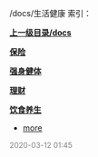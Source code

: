 /docs/生活健康 索引：


**[上一级目录/docs](/docs/index.md)**

**[保险](/docs/生活健康/保险/index.md)**

**[强身健体](/docs/生活健康/强身健体/index.md)**

**[理财](/docs/生活健康/理财/index.md)**

**[饮食养生](/docs/生活健康/饮食养生/index.md)**

- [more](/docs/生活健康/more.md)


<font size=2 color='grey'> 2020-03-12 01:45 </font>